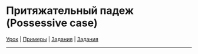 # Притяжательный падеж (Possessive case)

[Урок](https://youtu.be/4S3D2iunZYk) | [Примеры](https://youtu.be/ozt4OKWpgFM) | [Задания](http://ok-tests.ru/unit-64-red/) | [Задания](http://okaudio.ru/grammar63-1/)

---